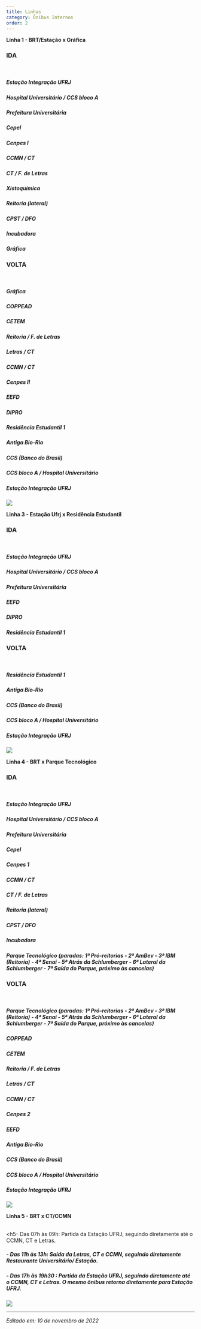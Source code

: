 ```yaml
---
title: Linhas 
category: Ônibus Internos
order: 2
---
```


<body>
 <p>
  <b>Linha 1 - BRT/Estação x Gráfica</b>
  
<h3>IDA</h3>

 
<br><h5>Estação Integração UFRJ</h5>

<h5>Hospital Universitário / CCS bloco A</h5>

<h5>Prefeitura Universitária</h5>

<h5>Cepel</h5>

<h5>Cenpes I</h5>

<h5>CCMN / CT</h5>

<h5>CT / F. de Letras</h5>

<h5>Xistoquímica</h5>

<h5>Reitoria (lateral)</h5>

<h5>CPST / DFO</h5>

<h5>Incubadora</h5>

<h5>Gráfica</h5>

 
 <h3>VOLTA</h3>

 
<br><h5>Gráfica</h5>

<h5>COPPEAD</h5>

<h5>CETEM</h5>

<h5>Reitoria / F. de Letras</h5>

<h5>Letras / CT</h5>

<h5>CCMN / CT</h5>

<h5>Cenpes II</h5>

<h5>EEFD</h5>

<h5>DIPRO</h5>

<h5>Residência Estudantil 1</h5>

<h5>Antiga Bio-Rio</h5>

<h5>CCS (Banco do Brasil)</h5>

<h5>CCS bloco A / Hospital Universitário</h5>

<h5>Estação Integração UFRJ</h5>
 </p>
<img src="https://appassets.mvtdev.com/map/131/l/322/67224889/5969918.webp">
  



 <p>
 <b>Linha 3 - Estação Ufrj x Residência Estudantil</b>
 
 <h3>IDA</h3>

<br><h5>Estação Integração UFRJ</h5>

<h5>Hospital Universitário / CCS bloco A</h5>

<h5>Prefeitura Universitária</h5>

<h5>EEFD</h5>
 
<h5>DIPRO</h5>

<h5>Residência Estudantil 1</h5>


<h3>VOLTA</h3>


<br><h5>Residência Estudantil 1</h5>

<h5>Antiga Bio-Rio</h5>

<h5>CCS (Banco do Brasil)</h5>

<h5>CCS bloco A / Hospital Universitário</h5>

<h5>Estação Integração UFRJ</h5>


</p>

<img src= "https://appassets.mvtdev.com/map/131/l/322/67224890/5969923.webp">
  



 <p>
 <b>Linha 4 - BRT x Parque Tecnológico</b>
 
 
<h3>IDA</h3>


<br><h5>Estação Integração UFRJ</h5>

<h5>Hospital Universitário / CCS bloco A</h5>

<h5>Prefeitura Universitária</h5>

<h5>Cepel</h5>

<h5>Cenpes 1</h5>

<h5>CCMN / CT</h5>

<h5>CT / F. de Letras</h5>

<h5>Reitoria (lateral)</h5>

<h5>CPST / DFO</h5>

<h5>Incubadora</h5>

<h5>Parque Tecnológico <i>(paradas: 1ª Pró-reitorias  - 2ª AmBev - 3ª IBM (Reitoria) - 4ª Senai - 5ª Atrás da Schlumberger - 6ª Lateral da Schlumberger - 7ª Saída do Parque, próximo às cancelas)</i></h5>

 
<h3>VOLTA</h3>


<br><h5>Parque Tecnológico <i>(paradas: 1ª Pró-reitorias  - 2ª AmBev - 3ª IBM (Reitoria) - 4ª Senai - 5ª Atrás da Schlumberger - 6ª Lateral da Schlumberger - 7ª Saída do Parque, próximo às cancelas)</i></h5>

<h5>COPPEAD</h5>

<h5>CETEM</h5>

<h5>Reitoria / F. de Letras</h5>

<h5>Letras / CT</h5>

<h5>CCMN / CT</h5>

<h5>Cenpes 2</h5>

<h5>EEFD</h5>

<h5>Antiga Bio-Rio</h5>

<h5>CCS (Banco do Brasil)</h5>

<h5>CCS bloco A / Hospital Universitário</h5>

<h5>Estação Integração UFRJ</h5>


</p>

<img src= "https://appassets.mvtdev.com/map/131/l/322/67224891/5969926.webp">
  

 <p>
 <b>Linha 5 - BRT x CT/CCMN</b>

<br><h5- Das 07h às 09h:  Partida da Estação UFRJ, seguindo diretamente até o CCMN, CT e Letras.</h5>

<h5>- Das 11h às 13h:  Saída da Letras, CT e CCMN, seguindo diretamente Restaurante Universitário/ Estação.</h5>

<h5>- Das 17h às 19h30  : Partida da Estação UFRJ, seguindo diretamente até o CCMN, CT e Letras. O mesmo ônibus retorna diretamente para Estação UFRJ.</h5>


</p>

<img src= "https://appassets.mvtdev.com/map/131/l/322/95550830/6449514.webp">
  

</body>

---

*Editado em: 10 de novembro de 2022*
